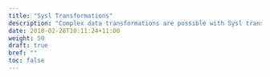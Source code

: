 ```yaml
---
title: "Sysl Transformations"
description: "Complex data transformations are possible with Sysl transformations."
date: 2018-02-28T10:11:24+11:00
weight: 50
draft: true
bref: ""
toc: false
---
```


